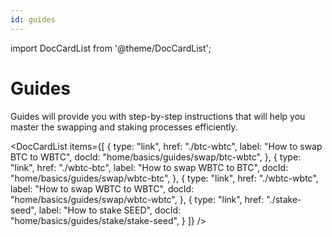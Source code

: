 ```yaml
---
id: guides
---
```


import DocCardList from '@theme/DocCardList';

# Guides

Guides will provide you with step-by-step instructions that will help you master the swapping and staking processes efficiently.

<DocCardList
items={[
{
type: "link",
href: "./btc-wbtc",
label: "How to swap BTC to WBTC",
docId: "home/basics/guides/swap/btc-wbtc",
},
{
type: "link",
href: "./wbtc-btc",
label: "How to swap WBTC to BTC",
docId: "home/basics/guides/swap/wbtc-btc",
},
{
type: "link",
href: "./wbtc-wbtc",
label: "How to swap WBTC to WBTC",
docId: "home/basics/guides/swap/wbtc-wbtc",
},
{
type: "link",
href: "./stake-seed",
label: "How to stake SEED",
docId: "home/basics/guides/stake/stake-seed",
}
]}
/>
